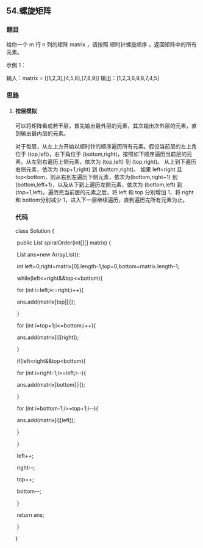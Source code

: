## 54.螺旋矩阵

### 题目

给你一个 m 行 n 列的矩阵 matrix ，请按照 顺时针螺旋顺序 ，返回矩阵中的所有元素。 

示例 1：

输入：matrix = [[1,2,3],[4,5,6],[7,8,9]]
输出：[1,2,3,6,9,8,7,4,5]

### 思路

1. #### 按层模拟

   可以将矩阵看成若干层，首先输出最外层的元素，其次输出次外层的元素，直到输出最内层的元素。

   

   对于每层，从左上方开始以顺时针的顺序遍历所有元素。假设当前层的左上角位于 (top,left)，右下角位于 (bottom,right)，按照如下顺序遍历当前层的元素。从左到右遍历上侧元素，依次为 (top,left) 到 (top,right)。
   从上到下遍历右侧元素，依次为 (top+1,right) 到 (bottom,right)。
   如果 left<right 且 top<bottom，则从右到左遍历下侧元素，依次为(bottom,right−1) 到 (bottom,left+1)，以及从下到上遍历左侧元素，依次为 
   (bottom,left) 到 (top+1,left)。遍历完当前层的元素之后，将 left 和 top 分别增加 1，将 right 和 bottom分别减少 1，进入下一层继续遍历，直到遍历完所有元素为止。

   

   ### 代码

   class Solution {

   ​    public List<Integer> spiralOrder(int[][] matrix) {

   ​        List<Integer> ans=new ArrayList<Integer>();

   ​        int left=0,right=matrix[0].length-1,top=0,bottom=matrix.length-1;

   ​        while(left<=right&&top<=bottom){

   ​            for (int i=left;i<=right;i++){

   ​                ans.add(matrix[top][i]);

   ​            }

   ​            for (int i=top+1;i<=bottom;i++){

   ​                ans.add(matrix[i][right]);

   ​            }

   ​            if(left<right&&top<bottom){

   ​                for (int i=right-1;i>=left;i--){

   ​                    ans.add(matrix[bottom][i]);

   ​                }

   ​                for (int i=bottom-1;i>=top+1;i--){

   ​                    ans.add(matrix[i][left]);

   ​                }

   ​            }

   ​            left++;

   ​            right--;

   ​            top++;

   ​            bottom--;

   ​        }

   ​        return ans;

   ​    }

   }

   